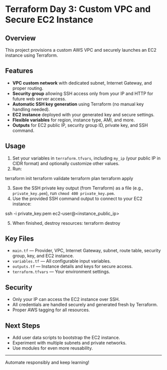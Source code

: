 # Terraform Day 3: Custom VPC and Secure EC2 Instance

## Overview

This project provisions a custom AWS VPC and securely launches an EC2 instance using Terraform.

## Features

- **VPC custom network** with dedicated subnet, Internet Gateway, and proper routing.
- **Security group** allowing SSH access only from your IP and HTTP for future web server access.
- **Automatic SSH key generation** using Terraform (no manual key handling needed).
- **EC2 instance** deployed with your generated key and secure settings.
- **Flexible variables** for region, instance type, AMI, and more.
- **Outputs** for EC2 public IP, security group ID, private key, and SSH command.

## Usage

1. Set your variables in `terraform.tfvars`, including `my_ip` (your public IP in CIDR format) and optionally customize other values.
2. Run:

terraform init
terraform validate
terraform plan
terraform apply

3. Save the SSH private key output (from Terraform) as a file (e.g., `private_key.pem`), run `chmod 400 private_key.pem`.
4. Use the provided SSH command output to connect to your EC2 instance:

ssh -i private_key.pem ec2-user@<instance_public_ip>

5. When finished, destroy resources:
terraform destroy


## Key Files

- `main.tf` — Provider, VPC, Internet Gateway, subnet, route table, security group, key, and EC2 instance.
- `variables.tf` — All configurable input variables.
- `outputs.tf` — Instance details and keys for secure access.
- `terraform.tfvars` — Your environment settings.

## Security

- Only your IP can access the EC2 instance over SSH.
- All credentials are handled securely and generated fresh by Terraform.
- Proper AWS tagging for all resources.

## Next Steps

- Add user data scripts to bootstrap the EC2 instance.
- Experiment with multiple subnets and private networks.
- Use modules for even more reusability.

---

Automate responsibly and keep learning!


